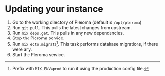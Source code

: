 # Updating your instance
1. Go to the working directory of Pleroma (default is `/opt/pleroma`)
2. Run `git pull`. This pulls the latest changes from upstream.
3. Run `mix deps.get`. This pulls in any new dependencies.
4. Stop the Pleroma service.
5. Run `mix ecto.migrate`[^1]. This task performs database migrations, if there were any.
6. Start the Pleroma service.

[^1]: Prefix with `MIX_ENV=prod` to run it using the production config file.
